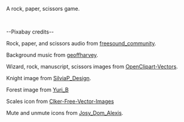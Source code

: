 <p>A rock, paper, scissors game.</p>
<br>
<p>--Pixabay credits--</p>
<p>Rock, paper, and scissors audio from <a href="https://pixabay.com/users/freesound_community-46691455/">freesound_community</a>.</p>
<p>Background music from <a href="https://pixabay.com/users/geoffharvey-9096471/">geoffharvey</a>.</p>
<p>Wizard, rock, manuscript, scissors images from <a href="https://pixabay.com/users/openclipart-vectors-30363/">OpenClipart-Vectors</a>.</p>
<p>Knight image from <a href="https://pixabay.com/users/silviap_design-1583911/">SilviaP_Design</a>.</p>
<p>Forest image from <a href="https://pixabay.com/users/yuri_b-2216431/">Yuri_B</a></p>
<p>Scales icon from <a href="https://pixabay.com/users/clker-free-vector-images-3736/">Clker-Free-Vector-Images</a></p>
<p>Mute and unmute icons from <a href="https://pixabay.com/users/josy_dom_alexis-487968/">Josy_Dom_Alexis</a>.</p>
